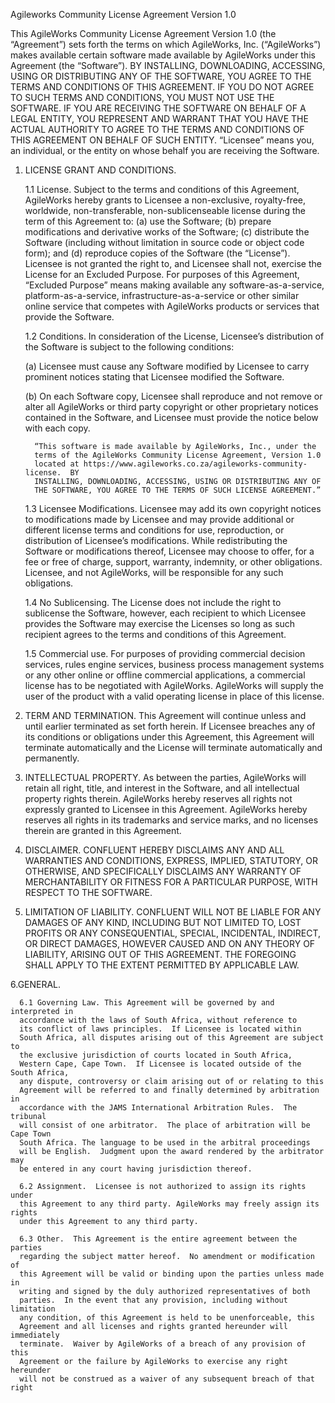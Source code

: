 Agileworks Community License Agreement
Version 1.0

This AgileWorks Community License Agreement Version 1.0 (the “Agreement”) sets
forth the terms on which AgileWorks, Inc. (“AgileWorks”) makes available certain
software made available by AgileWorks under this Agreement (the “Software”).  BY
INSTALLING, DOWNLOADING, ACCESSING, USING OR DISTRIBUTING ANY OF THE SOFTWARE,
YOU AGREE TO THE TERMS AND CONDITIONS OF THIS AGREEMENT. IF YOU DO NOT AGREE TO
SUCH TERMS AND CONDITIONS, YOU MUST NOT USE THE SOFTWARE.  IF YOU ARE RECEIVING
THE SOFTWARE ON BEHALF OF A LEGAL ENTITY, YOU REPRESENT AND WARRANT THAT YOU
HAVE THE ACTUAL AUTHORITY TO AGREE TO THE TERMS AND CONDITIONS OF THIS
AGREEMENT ON BEHALF OF SUCH ENTITY.  “Licensee” means you, an individual, or
the entity on whose behalf you are receiving the Software.

   1. LICENSE GRANT AND CONDITIONS.

      1.1   License.  Subject to the terms and conditions of this Agreement,
      AgileWorks hereby grants to Licensee a non-exclusive, royalty-free,
      worldwide, non-transferable, non-sublicenseable license during the term
      of this Agreement to: (a) use the Software; (b) prepare modifications and
      derivative works of the Software; (c) distribute the Software (including
      without limitation in source code or object code form); and (d) reproduce
      copies of the Software (the “License”).  Licensee is not granted the
      right to, and Licensee shall not, exercise the License for an Excluded
      Purpose.  For purposes of this Agreement, “Excluded Purpose” means making
      available any software-as-a-service, platform-as-a-service,
      infrastructure-as-a-service or other similar online service that competes
      with AgileWorks products or services that provide the Software.

      1.2   Conditions.  In consideration of the License, Licensee’s distribution
      of the Software is subject to the following conditions:

         (a) Licensee must cause any Software modified by Licensee to carry
         prominent notices stating that Licensee modified the Software.

         (b) On each Software copy, Licensee shall reproduce and not remove or
         alter all AgileWorks or third party copyright or other proprietary
         notices contained in the Software, and Licensee must provide the
         notice below with each copy.  

            “This software is made available by AgileWorks, Inc., under the
            terms of the AgileWorks Community License Agreement, Version 1.0
            located at https://www.agileworks.co.za/agileworks-community-license.  BY
            INSTALLING, DOWNLOADING, ACCESSING, USING OR DISTRIBUTING ANY OF
            THE SOFTWARE, YOU AGREE TO THE TERMS OF SUCH LICENSE AGREEMENT.”

      1.3   Licensee Modifications.  Licensee may add its own copyright notices
      to modifications made by Licensee and may provide additional or different
      license terms and conditions for use, reproduction, or distribution of
      Licensee’s modifications.  While redistributing the Software or
      modifications thereof, Licensee may choose to offer, for a fee or free of
      charge, support, warranty, indemnity, or other obligations. Licensee, and
      not AgileWorks, will be responsible for any such obligations.

      1.4  No Sublicensing.  The License does not include the right to
      sublicense the Software, however, each recipient to which Licensee
      provides the Software may exercise the Licenses so long as such recipient
      agrees to the terms and conditions of this Agreement.  
      
      1.5   Commercial use. For purposes of providing commercial decision 
      services, rules engine services, business process management systems or
      any other online or offline commercial applications, a commercial license
      has to be negotiated with AgileWorks. AgileWorks will supply the user of
      the product with a valid operating license in place of this license.

   2. TERM AND TERMINATION.  This Agreement will continue unless and until
   earlier terminated as set forth herein.  If Licensee breaches any of its
   conditions or obligations under this Agreement, this Agreement will
   terminate automatically and the License will terminate automatically and
   permanently.

   3. INTELLECTUAL PROPERTY.  As between the parties, AgileWorks will retain all
   right, title, and interest in the Software, and all intellectual property
   rights therein.  AgileWorks hereby reserves all rights not expressly granted
   to Licensee in this Agreement.  AgileWorks hereby reserves all rights in its
   trademarks and service marks, and no licenses therein are granted in this
   Agreement.

   4. DISCLAIMER.  CONFLUENT HEREBY DISCLAIMS ANY AND ALL WARRANTIES AND
   CONDITIONS, EXPRESS, IMPLIED, STATUTORY, OR OTHERWISE, AND SPECIFICALLY
   DISCLAIMS ANY WARRANTY OF MERCHANTABILITY OR FITNESS FOR A PARTICULAR
   PURPOSE, WITH RESPECT TO THE SOFTWARE.  

   5. LIMITATION OF LIABILITY.  CONFLUENT WILL NOT BE LIABLE FOR ANY DAMAGES OF
   ANY KIND, INCLUDING BUT NOT LIMITED TO, LOST PROFITS OR ANY CONSEQUENTIAL,
   SPECIAL, INCIDENTAL, INDIRECT, OR DIRECT DAMAGES, HOWEVER CAUSED AND ON ANY
   THEORY OF LIABILITY, ARISING OUT OF THIS AGREEMENT.  THE FOREGOING SHALL
   APPLY TO THE EXTENT PERMITTED BY APPLICABLE LAW.

   6.GENERAL.

      6.1 Governing Law. This Agreement will be governed by and interpreted in
      accordance with the laws of South Africa, without reference to
      its conflict of laws principles.  If Licensee is located within
      South Africa, all disputes arising out of this Agreement are subject to
      the exclusive jurisdiction of courts located in South Africa,
      Western Cape, Cape Town.  If Licensee is located outside of the South Africa,
      any dispute, controversy or claim arising out of or relating to this
      Agreement will be referred to and finally determined by arbitration in
      accordance with the JAMS International Arbitration Rules.  The tribunal
      will consist of one arbitrator.  The place of arbitration will be Cape Town
      South Africa. The language to be used in the arbitral proceedings
      will be English.  Judgment upon the award rendered by the arbitrator may
      be entered in any court having jurisdiction thereof.

      6.2 Assignment.  Licensee is not authorized to assign its rights under
      this Agreement to any third party. AgileWorks may freely assign its rights
      under this Agreement to any third party.

      6.3 Other.  This Agreement is the entire agreement between the parties
      regarding the subject matter hereof.  No amendment or modification of
      this Agreement will be valid or binding upon the parties unless made in
      writing and signed by the duly authorized representatives of both
      parties.  In the event that any provision, including without limitation
      any condition, of this Agreement is held to be unenforceable, this
      Agreement and all licenses and rights granted hereunder will immediately
      terminate.  Waiver by AgileWorks of a breach of any provision of this
      Agreement or the failure by AgileWorks to exercise any right hereunder
      will not be construed as a waiver of any subsequent breach of that right